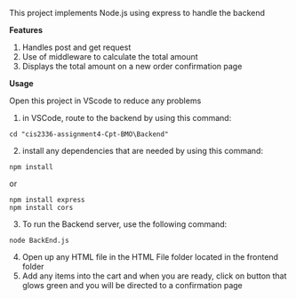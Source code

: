 This project implements Node.js using express to handle the backend 

**Features**
1. Handles post and get request
2. Use of middleware to calculate the total amount 
3. Displays the total amount on a new order confirmation page

**Usage**  
>
Open this project in VScode to reduce any problems
1. in VSCode, route to the backend by using this command: 
```
cd "cis2336-assignment4-Cpt-BMO\Backend"
```

2. install any dependencies that are needed by using this command:
```
npm install
```
or
```
npm install express
npm install cors
```
3. To run the Backend server, use the following command:
```
node BackEnd.js
```
4. Open up any HTML file in the HTML File folder located in the frontend folder
5. Add any items into the cart and when you are ready, click on button that glows green and you will be directed to a confirmation page